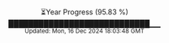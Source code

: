 <p align="center">
⏳Year Progress (95.83 %)<br>
████████████████████████████▁▁ <br>
<sub>Updated: Mon, 16 Dec 2024 18:03:48 GMT</sub>
</p>

